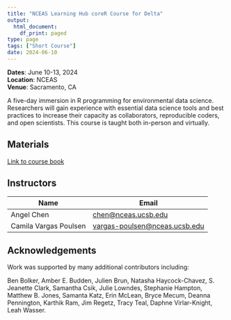 ```yaml
---
title: "NCEAS Learning Hub coreR Course for Delta"
output:
  html_document:
    df_print: paged
type: page
tags: ["Short Course"]
date: 2024-06-10
---
```


__Dates__: June 10-13, 2024<br>
__Location__: NCEAS <br>
__Venue__: Sacramento, CA



A five-day immersion in R programming for environmental data science. Researchers will gain experience with essential data science tools and best practices to increase their capacity as collaborators, reproducible coders, and open scientists. This course is taught both in-person and virtually.

## Materials

[Link to course book](https://learning.nceas.ucsb.edu/2024-06-delta/)


## Instructors

|Name         | Email              |
|-------------|--------------------|
|Angel Chen | chen@nceas.ucsb.edu|
|Camila Vargas Poulsen | vargas-poulsen@nceas.ucsb.edu |

## Acknowledgements

Work was supported by many additional contributors including:

Ben Bolker, Amber E. Budden, Julien Brun, Natasha Haycock-Chavez, S. Jeanette Clark, Samantha Csik, Julie Lowndes, Stephanie Hampton, Matthew B. Jones, Samanta Katz, Erin McLean, Bryce Mecum, Deanna Pennington, Karthik Ram, Jim Regetz, Tracy Teal, Daphne Virlar-Knight, Leah Wasser.
